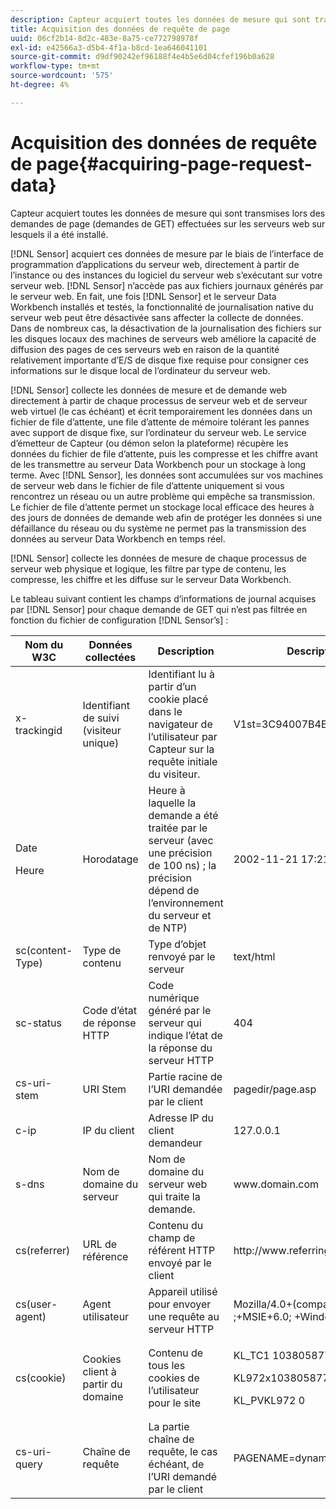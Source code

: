 ```yaml
---
description: Capteur acquiert toutes les données de mesure qui sont transmises lors des demandes de page (demandes de GET) effectuées sur les serveurs web sur lesquels il a été installé.
title: Acquisition des données de requête de page
uuid: 06cf2b14-8d2c-483e-8a75-ce772798978f
exl-id: e42566a3-d5b4-4f1a-b8cd-1ea646041101
source-git-commit: d9df90242ef96188f4e4b5e6d04cfef196b0a628
workflow-type: tm+mt
source-wordcount: '575'
ht-degree: 4%

---
```


# Acquisition des données de requête de page{#acquiring-page-request-data}

Capteur acquiert toutes les données de mesure qui sont transmises lors des demandes de page (demandes de GET) effectuées sur les serveurs web sur lesquels il a été installé.

[!DNL Sensor] acquiert ces données de mesure par le biais de l’interface de programmation d’applications du serveur web, directement à partir de l’instance ou des instances du logiciel du serveur web s’exécutant sur votre serveur web. [!DNL Sensor] n’accède pas aux fichiers journaux générés par le serveur web. En fait, une fois [!DNL Sensor] et le serveur Data Workbench installés et testés, la fonctionnalité de journalisation native du serveur web peut être désactivée sans affecter la collecte de données. Dans de nombreux cas, la désactivation de la journalisation des fichiers sur les disques locaux des machines de serveurs web améliore la capacité de diffusion des pages de ces serveurs web en raison de la quantité relativement importante d’E/S de disque fixe requise pour consigner ces informations sur le disque local de l’ordinateur du serveur web.

[!DNL Sensor] collecte les données de mesure et de demande web directement à partir de chaque processus de serveur web et de serveur web virtuel (le cas échéant) et écrit temporairement les données dans un fichier de file d’attente, une file d’attente de mémoire tolérant les pannes avec support de disque fixe, sur l’ordinateur du serveur web. Le service d’émetteur de Capteur (ou démon selon la plateforme) récupère les données du fichier de file d’attente, puis les compresse et les chiffre avant de les transmettre au serveur Data Workbench pour un stockage à long terme. Avec [!DNL Sensor], les données sont accumulées sur vos machines de serveur web dans le fichier de file d’attente uniquement si vous rencontrez un réseau ou un autre problème qui empêche sa transmission. Le fichier de file d’attente permet un stockage local efficace des heures à des jours de données de demande web afin de protéger les données si une défaillance du réseau ou du système ne permet pas la transmission des données au serveur Data Workbench en temps réel.

[!DNL Sensor] collecte les données de mesure de chaque processus de serveur web physique et logique, les filtre par type de contenu, les compresse, les chiffre et les diffuse sur le serveur Data Workbench.

Le tableau suivant contient les champs d’informations de journal acquises par [!DNL Sensor] pour chaque demande de GET qui n’est pas filtrée en fonction du fichier de configuration [!DNL Sensor’s] :

<table id="table_5F65474150EC41648B35D0B031FB9B15"> 
 <thead> 
  <tr> 
   <th colname="col1" class="entry"> Nom du W3C </th> 
   <th colname="col2" class="entry"> Données collectées </th> 
   <th colname="col3" class="entry"> Description </th> 
   <th colname="col4" class="entry"> Description </th> 
  </tr> 
 </thead>
 <tbody> 
  <tr> 
   <td colname="col1"> x-trackingid </td> 
   <td colname="col2"> Identifiant de suivi (visiteur unique) </td> 
   <td colname="col3"> Identifiant lu à partir d’un cookie placé dans le navigateur de l’utilisateur par <span class="wintitle"> Capteur </span> sur la requête initiale du visiteur. </td> 
   <td colname="col4"> V1st=3C94007B4E01F9C2 </td> 
  </tr> 
  <tr> 
   <td colname="col1"> <p>Date </p> <p>Heure </p> </td> 
   <td colname="col2"> Horodatage </td> 
   <td colname="col3"> Heure à laquelle la demande a été traitée par le serveur (avec une précision de 100 ns) ; la précision dépend de l’environnement du serveur et de NTP) </td> 
   <td colname="col4"> 2002-11-21 17:21:45.123 </td> 
  </tr> 
  <tr> 
   <td colname="col1"> sc(content-Type) </td> 
   <td colname="col2"> Type de contenu </td> 
   <td colname="col3"> Type d’objet renvoyé par le serveur </td> 
   <td colname="col4"> text/html </td> 
  </tr> 
  <tr> 
   <td colname="col1"> sc-status </td> 
   <td colname="col2"> Code d’état de réponse HTTP </td> 
   <td colname="col3"> Code numérique généré par le serveur qui indique l’état de la réponse du serveur HTTP </td> 
   <td colname="col4"> 404 </td> 
  </tr> 
  <tr> 
   <td colname="col1"> cs-uri-stem </td> 
   <td colname="col2"> URI Stem </td> 
   <td colname="col3"> Partie racine de l’URI demandée par le client </td> 
   <td colname="col4"> <span class="filepath"> pagedir/page.asp  </span> </td> 
  </tr> 
  <tr> 
   <td colname="col1"> c-ip </td> 
   <td colname="col2"> IP du client </td> 
   <td colname="col3"> Adresse IP du client demandeur </td> 
   <td colname="col4"> 127.0.0.1 </td> 
  </tr> 
  <tr> 
   <td colname="col1"> s-dns </td> 
   <td colname="col2"> Nom de domaine du serveur </td> 
   <td colname="col3"> Nom de domaine du serveur web qui traite la demande. </td> 
   <td colname="col4"> <span class="filepath"> www.domain.com  </span> </td> 
  </tr> 
  <tr> 
   <td colname="col1"> cs(referrer) </td> 
   <td colname="col2"> URL de référence </td> 
   <td colname="col3"> Contenu du champ de référent HTTP envoyé par le client </td> 
   <td colname="col4"> <span class="filepath"> http://www.referringsite.com  </span> </td> 
  </tr> 
  <tr> 
   <td colname="col1"> cs(user-agent) </td> 
   <td colname="col2"> Agent utilisateur </td> 
   <td colname="col3"> Appareil utilisé pour envoyer une requête au serveur HTTP </td> 
   <td colname="col4"> Mozilla/4.0+(compatible ;+MSIE+6.0; +Windows+NT+5.1) </td> 
  </tr> 
  <tr> 
   <td colname="col1"> cs(cookie) </td> 
   <td colname="col2"> Cookies client à partir du domaine </td> 
   <td colname="col3"> Contenu de tous les cookies de l’utilisateur pour le site </td> 
   <td colname="col4"> <p>KL_TC1 1038058778312 </p> <p>KL972x1038058778312282052 </p> <p>KL_PVKL972 0 </p> </td> 
  </tr> 
  <tr> 
   <td colname="col1"> cs-uri-query </td> 
   <td colname="col2"> Chaîne de requête </td> 
   <td colname="col3"> La partie chaîne de requête, le cas échéant, de l’URI demandé par le client </td> 
   <td colname="col4"> PAGENAME=dynamic1&amp;link=3001 </td> 
  </tr> 
 </tbody> 
</table>
